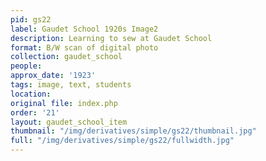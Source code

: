 ```yaml
---
pid: gs22
label: Gaudet School 1920s Image2
description: Learning to sew at Gaudet School
format: B/W scan of digital photo
collection: gaudet_school
people: 
approx_date: '1923'
tags: image, text, students
location: 
original file: index.php
order: '21'
layout: gaudet_school_item
thumbnail: "/img/derivatives/simple/gs22/thumbnail.jpg"
full: "/img/derivatives/simple/gs22/fullwidth.jpg"
---
```

